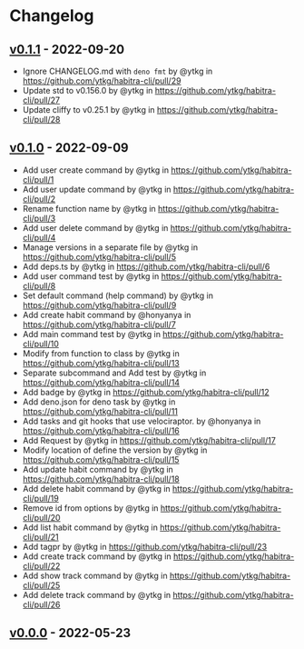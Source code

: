 # Changelog

## [v0.1.1](https://github.com/ytkg/habitra-cli/compare/v0.1.0...v0.1.1) - 2022-09-20
- Ignore CHANGELOG.md with `deno fmt` by @ytkg in https://github.com/ytkg/habitra-cli/pull/29
- Update std to v0.156.0 by @ytkg in https://github.com/ytkg/habitra-cli/pull/27
- Update cliffy to v0.25.1 by @ytkg in https://github.com/ytkg/habitra-cli/pull/28

## [v0.1.0](https://github.com/ytkg/habitra-cli/compare/v0.0.0...v0.1.0) - 2022-09-09
- Add user create command by @ytkg in https://github.com/ytkg/habitra-cli/pull/1
- Add user update command by @ytkg in https://github.com/ytkg/habitra-cli/pull/2
- Rename function name by @ytkg in https://github.com/ytkg/habitra-cli/pull/3
- Add user delete command by @ytkg in https://github.com/ytkg/habitra-cli/pull/4
- Manage versions in a separate file by @ytkg in https://github.com/ytkg/habitra-cli/pull/5
- Add deps.ts by @ytkg in https://github.com/ytkg/habitra-cli/pull/6
- Add user command test by @ytkg in https://github.com/ytkg/habitra-cli/pull/8
- Set default command (help command) by @ytkg in https://github.com/ytkg/habitra-cli/pull/9
- Add create habit command by @honyanya in https://github.com/ytkg/habitra-cli/pull/7
- Add main command test by @ytkg in https://github.com/ytkg/habitra-cli/pull/10
- Modify from function to class by @ytkg in https://github.com/ytkg/habitra-cli/pull/13
- Separate subcommand and Add test by @ytkg in https://github.com/ytkg/habitra-cli/pull/14
- Add badge by @ytkg in https://github.com/ytkg/habitra-cli/pull/12
- Add deno.json for deno task by @ytkg in https://github.com/ytkg/habitra-cli/pull/11
- Add tasks and git hooks that use velociraptor. by @honyanya in https://github.com/ytkg/habitra-cli/pull/16
- Add Request by @ytkg in https://github.com/ytkg/habitra-cli/pull/17
- Modify location of define the version by @ytkg in https://github.com/ytkg/habitra-cli/pull/15
- Add update habit command by @ytkg in https://github.com/ytkg/habitra-cli/pull/18
- Add delete habit command by @ytkg in https://github.com/ytkg/habitra-cli/pull/19
- Remove id from options by @ytkg in https://github.com/ytkg/habitra-cli/pull/20
- Add list habit command by @ytkg in https://github.com/ytkg/habitra-cli/pull/21
- Add tagpr by @ytkg in https://github.com/ytkg/habitra-cli/pull/23
- Add create track command by @ytkg in https://github.com/ytkg/habitra-cli/pull/22
- Add show track command by @ytkg in https://github.com/ytkg/habitra-cli/pull/25
- Add delete track command by @ytkg in https://github.com/ytkg/habitra-cli/pull/26

## [v0.0.0](https://github.com/ytkg/habitra-cli/commits/v0.0.0) - 2022-05-23
